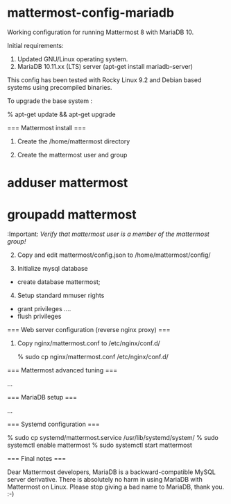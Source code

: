 # mattermost-config-mariadb
Working configuration for running Mattermost 8 with MariaDB 10. 


Initial requirements:

1. Updated GNU/Linux operating system. 
2. MariaDB 10.11.xx (LTS) server (apt-get install mariadb-server)

This config has been tested with Rocky Linux 9.2 and Debian based systems using precompiled binaries.

To upgrade the base system :

% apt-get update && apt-get upgrade

=== Mattermost install ===

1. Create the /home/mattermost directory 

2. Create the mattermost user and group

# adduser mattermost
# groupadd mattermost

:Important: 
*Verify that mattermost user is a member of the mattermost group!* 

2. Copy and edit mattermost/config.json to /home/mattermost/config/ 

3. Initialize mysql database 

- create database mattermost;

4. Setup standard mmuser rights

- grant privileges ....
- flush privileges


=== Web server configuration (reverse nginx proxy) ===

1. Copy nginx/mattermost.conf to /etc/nginx/conf.d/

	% sudo cp nginx/mattermost.conf /etc/nginx/conf.d/

=== Mattermost advanced tuning ===

...

=== MariaDB setup ===

...

=== Systemd configuration ===

% sudo cp systemd/mattermost.service /usr/lib/systemd/system/
% sudo systemctl enable mattermost 
% sudo systemctl start mattermost 

=== Final notes ===

Dear Mattermost developers, MariaDB is a backward-compatible MySQL server derivative. There is absolutely no harm in using MariaDB with Mattermost on Linux. Please stop giving a bad name to MariaDB, thank you. :-)

